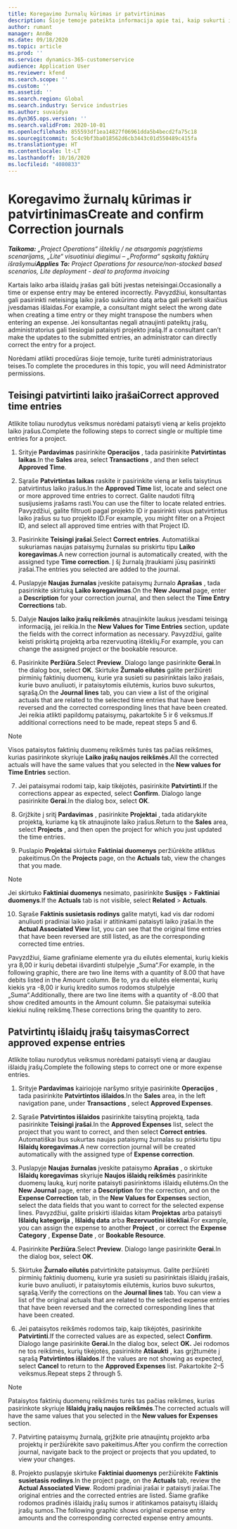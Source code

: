 ```yaml
---
title: Koregavimo žurnalų kūrimas ir patvirtinimas
description: Šioje temoje pateikta informacija apie tai, kaip sukurti ir patvirtinti koregavimo žurnalą.
author: rumant
manager: AnnBe
ms.date: 09/18/2020
ms.topic: article
ms.prod: ''
ms.service: dynamics-365-customerservice
audience: Application User
ms.reviewer: kfend
ms.search.scope: ''
ms.custom: ''
ms.assetid: ''
ms.search.region: Global
ms.search.industry: Service industries
ms.author: suvaidya
ms.dyn365.ops.version: ''
ms.search.validFrom: 2020-10-01
ms.openlocfilehash: 855593df1ea14827f06961dda5b4becd2fa75c18
ms.sourcegitcommit: 5c4c9bf3ba018562d6cb3443c01d550489c415fa
ms.translationtype: HT
ms.contentlocale: lt-LT
ms.lasthandoff: 10/16/2020
ms.locfileid: "4080833"
---
```

# <a name="create-and-confirm-correction-journals"></a><span data-ttu-id="d4c0f-103">Koregavimo žurnalų kūrimas ir patvirtinimas</span><span class="sxs-lookup"><span data-stu-id="d4c0f-103">Create and confirm Correction journals</span></span>

<span data-ttu-id="d4c0f-104">_**Taikoma:** „Project Operations“ išteklių / ne atsargomis pagrįstiems scenarijams, „Lite“ visuotiniui diegimui – „Proforma“ sąskaitų faktūrų išrašymui_</span><span class="sxs-lookup"><span data-stu-id="d4c0f-104">_**Applies To:** Project Operations for resource/non-stocked based scenarios, Lite deployment - deal to proforma invoicing_</span></span>

<span data-ttu-id="d4c0f-105">Kartais laiko arba išlaidų įrašas gali būti įvestas neteisingai.</span><span class="sxs-lookup"><span data-stu-id="d4c0f-105">Occasionally a time or expense entry may be entered incorrectly.</span></span> <span data-ttu-id="d4c0f-106">Pavyzdžiui, konsultantas gali pasirinkti neteisingą laiko įrašo sukūrimo datą arba gali perkelti skaičius įvesdamas išlaidas.</span><span class="sxs-lookup"><span data-stu-id="d4c0f-106">For example, a consultant might select the wrong date when creating a time entry or they might transpose the numbers when entering an expense.</span></span> <span data-ttu-id="d4c0f-107">Jei konsultantas negali atnaujinti pateiktų įrašų, administratorius gali tiesiogiai pataisyti projekto įrašą.</span><span class="sxs-lookup"><span data-stu-id="d4c0f-107">If a consultant can’t make the updates to the submitted entries, an administrator can directly correct the entry for a project.</span></span>

<span data-ttu-id="d4c0f-108">Norėdami atlikti procedūras šioje temoje, turite turėti administratoriaus teises.</span><span class="sxs-lookup"><span data-stu-id="d4c0f-108">To complete the procedures in this topic, you will need Administrator permissions.</span></span>

## <a name="correct-approved-time-entries"></a><span data-ttu-id="d4c0f-109">Teisingi patvirtinti laiko įrašai</span><span class="sxs-lookup"><span data-stu-id="d4c0f-109">Correct approved time entries</span></span>     

<span data-ttu-id="d4c0f-110">Atlikite toliau nurodytus veiksmus norėdami pataisyti vieną ar kelis projekto laiko įrašus.</span><span class="sxs-lookup"><span data-stu-id="d4c0f-110">Complete the following steps to correct single or multiple time entries for a project.</span></span>

1. <span data-ttu-id="d4c0f-111">Srityje **Pardavimas** pasirinkite **Operacijos** , tada pasirinkite **Patvirtintas laikas**.</span><span class="sxs-lookup"><span data-stu-id="d4c0f-111">In the **Sales** area, select **Transactions** , and then select **Approved Time**.</span></span> 

2. <span data-ttu-id="d4c0f-112">Sąraše **Patvirtintas laikas** raskite ir pasirinkite vieną ar kelis taisytinus patvirtintus laiko įrašus.</span><span class="sxs-lookup"><span data-stu-id="d4c0f-112">In the **Approved Time** list, locate and select one or more approved time entries to correct.</span></span> <span data-ttu-id="d4c0f-113">Galite naudoti filtrą susijusiems įrašams rasti.</span><span class="sxs-lookup"><span data-stu-id="d4c0f-113">You can use the filter to locate related entries.</span></span> <span data-ttu-id="d4c0f-114">Pavyzdžiui, galite filtruoti pagal projekto ID ir pasirinkti visus patvirtintus laiko įrašus su tuo projekto ID.</span><span class="sxs-lookup"><span data-stu-id="d4c0f-114">For example, you might filter on a Project ID, and select all approved time entries with that Project ID.</span></span>

3. <span data-ttu-id="d4c0f-115">Pasirinkite **Teisingi įrašai**.</span><span class="sxs-lookup"><span data-stu-id="d4c0f-115">Select **Correct entries**.</span></span> <span data-ttu-id="d4c0f-116">Automatiškai sukuriamas naujas pataisymų žurnalas su priskirtu tipu **Laiko koregavimas**.</span><span class="sxs-lookup"><span data-stu-id="d4c0f-116">A new correction journal is automatically created, with the assigned type **Time correction**.</span></span> <span data-ttu-id="d4c0f-117">Į šį žurnalą įtraukiami jūsų pasirinkti įrašai.</span><span class="sxs-lookup"><span data-stu-id="d4c0f-117">The entries you selected are added to the journal.</span></span> 

4. <span data-ttu-id="d4c0f-118">Puslapyje **Naujas žurnalas** įveskite pataisymų žurnalo **Aprašas** , tada pasirinkite skirtuką **Laiko koregavimas**.</span><span class="sxs-lookup"><span data-stu-id="d4c0f-118">On the **New Journal** page, enter a **Description** for your correction journal, and then select the **Time Entry Corrections** tab.</span></span>  

5. <span data-ttu-id="d4c0f-119">Dalyje **Naujos laiko įrašų reikšmės** atnaujinkite laukus įvesdami teisingą informaciją, jei reikia.</span><span class="sxs-lookup"><span data-stu-id="d4c0f-119">In the **New Values for Time Entries** section, update the fields with the correct information as necessary.</span></span> <span data-ttu-id="d4c0f-120">Pavyzdžiui, galite keisti priskirtą projektą arba rezervuotiną išteklių.</span><span class="sxs-lookup"><span data-stu-id="d4c0f-120">For example, you can change the assigned project or the bookable resource.</span></span>

6. <span data-ttu-id="d4c0f-121">Pasirinkite **Peržiūra**.</span><span class="sxs-lookup"><span data-stu-id="d4c0f-121">Select **Preview**.</span></span> <span data-ttu-id="d4c0f-122">Dialogo lange pasirinkite **Gerai**.</span><span class="sxs-lookup"><span data-stu-id="d4c0f-122">In the dialog box, select **OK**.</span></span> <span data-ttu-id="d4c0f-123">Skirtuke **Žurnalo eilutės** galite peržiūrėti pirminių faktinių duomenų, kurie yra susieti su pasirinktais laiko įrašais, kurie buvo anuliuoti, ir pataisytomis eilutėmis, kurios buvo sukurtos, sąrašą.</span><span class="sxs-lookup"><span data-stu-id="d4c0f-123">On the **Journal lines** tab, you can view a list of the original actuals that are related to the selected time entries that have been reversed and the corrected corresponding lines that have been created.</span></span> <span data-ttu-id="d4c0f-124">Jei reikia atlikti papildomų pataisymų, pakartokite 5 ir 6 veiksmus.</span><span class="sxs-lookup"><span data-stu-id="d4c0f-124">If additional corrections need to be made, repeat steps 5 and 6.</span></span> 

> [!NOTE]
> <span data-ttu-id="d4c0f-125">Visos pataisytos faktinių duomenų reikšmės turės tas pačias reikšmes, kurias pasirinkote skyriuje **Laiko įrašų naujos reikšmės**.</span><span class="sxs-lookup"><span data-stu-id="d4c0f-125">All the corrected actuals will have the same values that you selected in the **New values for Time Entries** section.</span></span>

7. <span data-ttu-id="d4c0f-126">Jei pataisymai rodomi taip, kaip tikėjotės, pasirinkite **Patvirtinti**.</span><span class="sxs-lookup"><span data-stu-id="d4c0f-126">If the corrections appear as expected, select **Confirm**.</span></span> <span data-ttu-id="d4c0f-127">Dialogo lange pasirinkite **Gerai**.</span><span class="sxs-lookup"><span data-stu-id="d4c0f-127">In the dialog box, select **OK**.</span></span>

8. <span data-ttu-id="d4c0f-128">Grįžkite į sritį **Pardavimas** , pasirinkite **Projektai** , tada atidarykite projektą, kuriame ką tik atnaujinote laiko įrašus.</span><span class="sxs-lookup"><span data-stu-id="d4c0f-128">Return to the **Sales** area, select **Projects** , and then open the project for which you just updated the time entries.</span></span> 

9. <span data-ttu-id="d4c0f-129">Puslapio **Projektai** skirtuke **Faktiniai duomenys** peržiūrėkite atliktus pakeitimus.</span><span class="sxs-lookup"><span data-stu-id="d4c0f-129">On the **Projects** page, on the **Actuals** tab, view the changes that you made.</span></span> 

> [!NOTE]
> <span data-ttu-id="d4c0f-130">Jei skirtuko **Faktiniai duomenys** nesimato, pasirinkite **Susijęs** > **Faktiniai duomenys**.</span><span class="sxs-lookup"><span data-stu-id="d4c0f-130">If the **Actuals** tab is not visible, select **Related** > **Actuals**.</span></span>  

10. <span data-ttu-id="d4c0f-131">Sąraše **Faktinis susietasis rodinys** galite matyti, kad vis dar rodomi anuliuoti pradiniai laiko įrašai ir atitinkami pataisyti laiko įrašai.</span><span class="sxs-lookup"><span data-stu-id="d4c0f-131">In the **Actual Associated View** list, you can see that the original time entries that have been reversed are still listed, as are the corresponding corrected time entries.</span></span> 

<span data-ttu-id="d4c0f-132">Pavyzdžiui, šiame grafiniame elemente yra du eilutės elementai, kurių kiekis yra 8,00 ir kurių debetai išvardinti stulpelyje „Suma“.</span><span class="sxs-lookup"><span data-stu-id="d4c0f-132">For example, in the following graphic, there are two line items with a quantity of 8.00 that have debits listed in the Amount column.</span></span> <span data-ttu-id="d4c0f-133">Be to, yra du eilutės elementai, kurių kiekis yra -8,00 ir kurių kredito sumos rodomos stulpelyje „Suma“.</span><span class="sxs-lookup"><span data-stu-id="d4c0f-133">Additionally, there are two line items with a quantity of -8.00 that show credited amounts in the Amount column.</span></span> <span data-ttu-id="d4c0f-134">Šie pataisymai suteikia kiekiui nulinę reikšmę.</span><span class="sxs-lookup"><span data-stu-id="d4c0f-134">These corrections bring the quantity to zero.</span></span>

 
## <a name="correct-approved-expense-entries"></a><span data-ttu-id="d4c0f-135">Patvirtintų išlaidų įrašų taisymas</span><span class="sxs-lookup"><span data-stu-id="d4c0f-135">Correct approved expense entries</span></span>

<span data-ttu-id="d4c0f-136">Atlikite toliau nurodytus veiksmus norėdami pataisyti vieną ar daugiau išlaidų įrašų.</span><span class="sxs-lookup"><span data-stu-id="d4c0f-136">Complete the following steps to correct one or more expense entries.</span></span> 

1. <span data-ttu-id="d4c0f-137">Srityje **Pardavimas** kairiojoje naršymo srityje pasirinkite **Operacijos** , tada pasirinkite **Patvirtintos išlaidos**.</span><span class="sxs-lookup"><span data-stu-id="d4c0f-137">In the **Sales** area, in the left navigation pane, under **Transactions** , select **Approved Expenses**.</span></span>

2. <span data-ttu-id="d4c0f-138">Sąraše **Patvirtintos išlaidos** pasirinkite taisytiną projektą, tada pasirinkite **Teisingi įrašai**.</span><span class="sxs-lookup"><span data-stu-id="d4c0f-138">In the **Approved Expenses** list, select the project that you want to correct, and then select **Correct entries**.</span></span> <span data-ttu-id="d4c0f-139">Automatiškai bus sukurtas naujas pataisymų žurnalas su priskirtu tipu **Išlaidų koregavimas**.</span><span class="sxs-lookup"><span data-stu-id="d4c0f-139">A new correction journal will be created automatically with the assigned type of **Expense correction**.</span></span> 

3. <span data-ttu-id="d4c0f-140">Puslapyje **Naujas žurnalas** įveskite pataisymo **Aprašas** , o skirtuke **Išlaidų koregavimas** skyriuje **Naujos išlaidų reikšmės** pasirinkite duomenų lauką, kurį norite pataisyti pasirinktoms išlaidų eilutėms.</span><span class="sxs-lookup"><span data-stu-id="d4c0f-140">On the **New Journal** page, enter a **Description** for the correction, and on the **Expense Correction** tab, in the **New Values for Expenses** section, select the data fields that you want to correct for the selected expense lines.</span></span> <span data-ttu-id="d4c0f-141">Pavyzdžiui, galite priskirti išlaidas kitam **Projektas** arba pataisyti **Išlaidų kategorija** , **Išlaidų data** arba **Rezervuotini ištekliai**.</span><span class="sxs-lookup"><span data-stu-id="d4c0f-141">For example, you can assign the expense to another **Project** , or correct the **Expense Category** , **Expense Date** , or **Bookable Resource**.</span></span>

4. <span data-ttu-id="d4c0f-142">Pasirinkite **Peržiūra**.</span><span class="sxs-lookup"><span data-stu-id="d4c0f-142">Select **Preview**.</span></span> <span data-ttu-id="d4c0f-143">Dialogo lange pasirinkite **Gerai**.</span><span class="sxs-lookup"><span data-stu-id="d4c0f-143">In the dialog box, select **OK**.</span></span> 

5. <span data-ttu-id="d4c0f-144">Skirtuke **Žurnalo eilutės** patvirtinkite pataisymus. Galite peržiūrėti pirminių faktinių duomenų, kurie yra susieti su pasirinktais išlaidų įrašais, kurie buvo anuliuoti, ir pataisytomis eilutėmis, kurios buvo sukurtos, sąrašą.</span><span class="sxs-lookup"><span data-stu-id="d4c0f-144">Verify the corrections on the **Journal lines** tab. You can view a list of the original actuals that are related to the selected expense entries that have been reversed and the corrected corresponding lines that have been created.</span></span>

6. <span data-ttu-id="d4c0f-145">Jei pataisytos reikšmės rodomos taip, kaip tikėjotės, pasirinkite **Patvirtinti**.</span><span class="sxs-lookup"><span data-stu-id="d4c0f-145">If the corrected values are as expected, select **Confirm**.</span></span> <span data-ttu-id="d4c0f-146">Dialogo lange pasirinkite **Gerai.**</span><span class="sxs-lookup"><span data-stu-id="d4c0f-146">In the dialog box, select **OK.**</span></span> <span data-ttu-id="d4c0f-147">Jei rodomos ne tos reikšmės, kurių tikėjotės, pasirinkite **Atšaukti** , kas grįžtumėte į sąrašą **Patvirtintos išlaidos**.</span><span class="sxs-lookup"><span data-stu-id="d4c0f-147">If the values are not showing as expected, select **Cancel** to return to the **Approved Expenses** list.</span></span> <span data-ttu-id="d4c0f-148">Pakartokite 2–5 veiksmus.</span><span class="sxs-lookup"><span data-stu-id="d4c0f-148">Repeat steps 2 through 5.</span></span> 

> [!NOTE]
> <span data-ttu-id="d4c0f-149">Pataisytos faktinių duomenų reikšmės turės tas pačias reikšmes, kurias pasirinkote skyriuje **Išlaidų įrašų naujos reikšmės**.</span><span class="sxs-lookup"><span data-stu-id="d4c0f-149">The corrected actuals will have the same values that you selected in the **New values for Expenses** section.</span></span>

7. <span data-ttu-id="d4c0f-150">Patvirtinę pataisymų žurnalą, grįžkite prie atnaujintų projekto arba projektų ir peržiūrėkite savo pakeitimus.</span><span class="sxs-lookup"><span data-stu-id="d4c0f-150">After you confirm the correction journal, navigate back to the project or projects that you updated, to view your changes.</span></span>  

8. <span data-ttu-id="d4c0f-151">Projekto puslapyje skirtuke **Faktiniai duomenys** peržiūrėkite **Faktinis susietasis rodinys**.</span><span class="sxs-lookup"><span data-stu-id="d4c0f-151">In the project page, on the **Actuals** tab, review the **Actual Associated View**.</span></span> <span data-ttu-id="d4c0f-152">Rodomi pradiniai įrašai ir pataisyti įrašai.</span><span class="sxs-lookup"><span data-stu-id="d4c0f-152">The original entries and the corrected entries are listed.</span></span> <span data-ttu-id="d4c0f-153">Šiame grafike rodomos pradinės išlaidų įrašų sumos ir atitinkamos pataisytų išlaidų įrašų sumos.</span><span class="sxs-lookup"><span data-stu-id="d4c0f-153">The following graphic shows original expense entry amounts and the corresponding corrected expense entry amounts.</span></span> 


